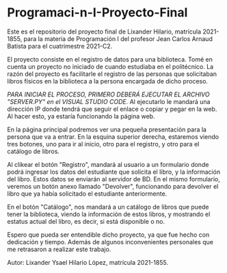 # Programaci-n-I-Proyecto-Final
Este es el repositorio del proyecto final de Lixander Hilario, matrícula 2021-1855, para la materia de Programación I del profesor Jean Carlos Arnaud Batista para el cuatrimestre 2021-C2.

El proyecto consiste en el registro de datos para una biblioteca. Tomé en cuenta un proyecto no iniciado de cuando estudiaba en el politécnico. La razón del proyecto es facilitarle el registro de las personas que solicitaban libros físicos en la biblioteca a la persona encargada de dicho proceso. 

*PARA INICIAR EL PROCESO, PRIMERO DEBERÁ EJECUTAR EL ARCHIVO "SERVER.PY" en el VISUAL STUDIO CODE.*
Al ejecutarlo le mandará una dirección IP donde tendrá que seguir el enlace o copiar y pegar en la web. Al hacer esto, ya estaría funcionando la página web. 

En la página principal podremos ver una pequeña presentación para la persona que va a entrar. En la esquina superior derecha, estaremos viendo tres botones, uno para ir al inicio, otro para el registro, y otro para el catálogo de libros. 

Al clikear el botón "Registro", mandará al usuario a un formulario donde podrá ingresar los datos del estudiante que solicita el libro, y la información del libro. Estos datos se enviarán al servidor de BD. En el mismo formulario, veremos un botón anexo llamado "Devolver", funcionando para devolver el libro que ya había solicitado el estudiante anteriormente.

En el botón "Catálogo", nos mandará a un catálogo de libros que puede tener la biblioteca, viendo la información de estos libros, y mostrando el estatus actual del libro, es decir, si está disponible o no.

Espero que pueda ser entendible dicho proyecto, ya que fue hecho con dedicación y tiempo. Además de algunos inconvenientes personales que me retrasaron a realizar este trabajo.

Autor: Lixander Ysael Hilario López, matrícula 2021-1855.
